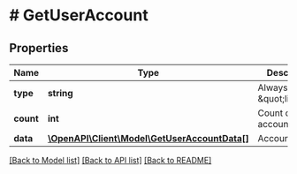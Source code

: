 # # GetUserAccount

## Properties

Name | Type | Description | Notes
------------ | ------------- | ------------- | -------------
**type** | **string** | Always \&quot;list\&quot;. |
**count** | **int** | Count of accounts. |
**data** | [**\OpenAPI\Client\Model\GetUserAccountData[]**](GetUserAccountData.md) | Accounts data. |

[[Back to Model list]](../../README.md#models) [[Back to API list]](../../README.md#endpoints) [[Back to README]](../../README.md)
